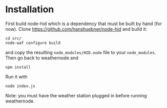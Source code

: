 # Installation

First build node-hid which is a dependency that must be built by hand (for now). Clone https://github.com/hanshuebner/node-hid and build it:

    cd src/
    node-waf configure build

and copy the resulting `node_modules/HID.node` file to your `node_modules`. Then go back to weathernode and

    npm install

Run it with

    node index.js

Note: you must have the weather station plugged in before running weathernode.